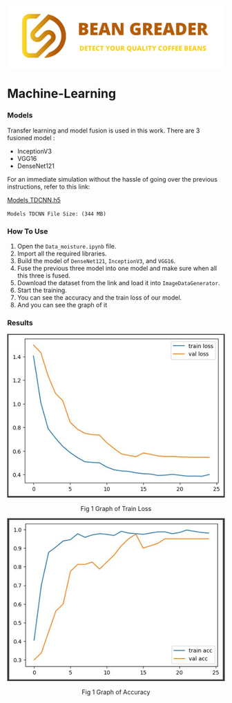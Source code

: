 <p align="center"><img src="screenshot/banner-repository.png"/></p>

# Machine-Learning

### Models

Transfer learning and model fusion is used in this work. There are 3 fusioned model :

- InceptionV3
- VGG16
- DenseNet121

For an immediate simulation without the hassle of going over the previous instructions, refer to this link:

[Models TDCNN.h5](https://drive.google.com/file/d/1HgTgnThtP547ULdUKICEWDB_1BvJTJGN/view?usp=sharing)

`Models TDCNN File Size: (344 MB)`

### How To Use

1. Open the `Data_moisture.ipynb` file.
2. Import all the required libraries.
3. Build the model of `DenseNet121`, `InceptionV3`, and `VGG16`.
4. Fuse the previous three model into one model and make sure when all this three is fused.
5. Download the dataset from the link and load it into `ImageDataGenerator`.
6. Start the training.
7. You can see the accuracy and the train loss of our model.
8. And you can see the graph of it

### Results

![Result Of Train Loss](screenshot/TrainLoss.jpg)

<p align="center">Fig 1 Graph of Train Loss</p>

![Result Of Accuracy](screenshot/Accuracy.jpg)

<p align="center">Fig 1 Graph of Accuracy</p>
